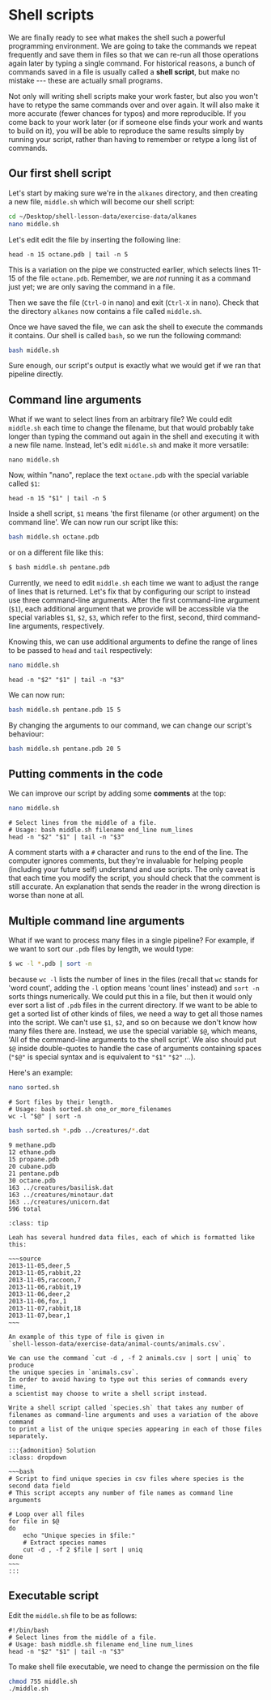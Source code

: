 # Shell scripts

We are finally ready to see what makes the shell such a powerful programming
environment. We are going to take the commands we repeat frequently and save
them in files so that we can re-run all those operations again later by typing
a single command. For historical reasons, a bunch of commands saved in a file
is usually called a **shell script**, but make no mistake --- these are
actually small programs.

Not only will writing shell scripts make your work faster, but also you won't
have to retype the same commands over and over again. It will also make it more
accurate (fewer chances for typos) and more reproducible. If you come back to
your work later (or if someone else finds your work and wants to build on it),
you will be able to reproduce the same results simply by running your script,
rather than having to remember or retype a long list of commands.

## Our first shell script

Let's start by making sure we're in the `alkanes` directory, and then creating a new file, `middle.sh`
which will become our shell script:

```bash
cd ~/Desktop/shell-lesson-data/exercise-data/alkanes
nano middle.sh
```

Let's edit  edit the file by inserting the following line:

```
head -n 15 octane.pdb | tail -n 5
```

This is a variation on the pipe we constructed earlier, which selects lines 11-15 of
the file `octane.pdb`. Remember, we are *not* running it as a command just yet;
we are only saving the command in a file.

Then we save the file (`Ctrl-O` in nano) and exit (`Ctrl-X` in nano).
Check that the directory `alkanes` now contains a file called `middle.sh`.

Once we have saved the file,
we can ask the shell to execute the commands it contains.
Our shell is called `bash`, so we run the following command:

```bash
bash middle.sh
```

Sure enough, our script's output is exactly what we would get if we ran that
pipeline directly.

## Command line arguments

What if we want to select lines from an arbitrary file?
We could edit `middle.sh` each time to change the filename,
but that would probably take longer than typing the command out again
in the shell and executing it with a new file name.
Instead, let's edit `middle.sh` and make it more versatile:

```
nano middle.sh
```

Now, within "nano", replace the text `octane.pdb` with the special variable called `$1`:

```
head -n 15 "$1" | tail -n 5
```

Inside a shell script,
`$1` means 'the first filename (or other argument) on the command line'.
We can now run our script like this:

```bash
bash middle.sh octane.pdb
```

or on a different file like this:

```bash
$ bash middle.sh pentane.pdb
```

Currently, we need to edit `middle.sh` each time we want to adjust the range of
lines that is returned.
Let's fix that by configuring our script to instead use three command-line arguments.
After the first command-line argument (`$1`), each additional argument that we
provide will be accessible via the special variables `$1`, `$2`, `$3`,
which refer to the first, second, third command-line arguments, respectively.

Knowing this, we can use additional arguments to define the range of lines to
be passed to `head` and `tail` respectively:

```bash
nano middle.sh
```

```
head -n "$2" "$1" | tail -n "$3"
```

We can now run:

```bash
bash middle.sh pentane.pdb 15 5
```

By changing the arguments to our command, we can change our script's
behaviour:

```bash
bash middle.sh pentane.pdb 20 5
```

## Putting comments in the code

We can improve our script by adding some **comments** at the top:

```bash
nano middle.sh
```

```source
# Select lines from the middle of a file.
# Usage: bash middle.sh filename end_line num_lines
head -n "$2" "$1" | tail -n "$3"
```

A comment starts with a `#` character and runs to the end of the line.
The computer ignores comments, but they're invaluable for helping people (including your
future self) understand and use scripts. The only caveat is that each time you
modify the script, you should check that the comment is still accurate.
An explanation that sends the reader in the wrong direction is worse than none at all.

## Multiple command line arguments

What if we want to process many files in a single pipeline?
For example, if we want to sort our `.pdb` files by length, we would type:

```bash
$ wc -l *.pdb | sort -n
```

because `wc -l` lists the number of lines in the files
(recall that `wc` stands for 'word count', adding the `-l` option means 'count lines' instead)
and `sort -n` sorts things numerically.
We could put this in a file,
but then it would only ever sort a list of `.pdb` files in the current directory.
If we want to be able to get a sorted list of other kinds of files,
we need a way to get all those names into the script.
We can't use `$1`, `$2`, and so on
because we don't know how many files there are.
Instead, we use the special variable `$@`,
which means,
'All of the command-line arguments to the shell script'.
We also should put `$@` inside double-quotes
to handle the case of arguments containing spaces
(`"$@"` is special syntax and is equivalent to `"$1"` `"$2"` ...).

Here's an example:

```bash
nano sorted.sh
```

```source
# Sort files by their length.
# Usage: bash sorted.sh one_or_more_filenames
wc -l "$@" | sort -n
```

```bash
bash sorted.sh *.pdb ../creatures/*.dat
```

```output
9 methane.pdb
12 ethane.pdb
15 propane.pdb
20 cubane.pdb
21 pentane.pdb
30 octane.pdb
163 ../creatures/basilisk.dat
163 ../creatures/minotaur.dat
163 ../creatures/unicorn.dat
596 total
```

```{admonition} Challenge: List Unique Species
:class: tip

Leah has several hundred data files, each of which is formatted like this:

~~~source
2013-11-05,deer,5
2013-11-05,rabbit,22
2013-11-05,raccoon,7
2013-11-06,rabbit,19
2013-11-06,deer,2
2013-11-06,fox,1
2013-11-07,rabbit,18
2013-11-07,bear,1
~~~

An example of this type of file is given in
`shell-lesson-data/exercise-data/animal-counts/animals.csv`.

We can use the command `cut -d , -f 2 animals.csv | sort | uniq` to produce
the unique species in `animals.csv`.
In order to avoid having to type out this series of commands every time,
a scientist may choose to write a shell script instead.

Write a shell script called `species.sh` that takes any number of
filenames as command-line arguments and uses a variation of the above command
to print a list of the unique species appearing in each of those files separately.

:::{admonition} Solution
:class: dropdown

~~~bash
# Script to find unique species in csv files where species is the second data field
# This script accepts any number of file names as command line arguments

# Loop over all files
for file in $@
do
    echo "Unique species in $file:"
    # Extract species names
    cut -d , -f 2 $file | sort | uniq
done
~~~
:::
```

## Executable script

Edit the `middle.sh` file to be as follows:

```source
#!/bin/bash
# Select lines from the middle of a file.
# Usage: bash middle.sh filename end_line num_lines
head -n "$2" "$1" | tail -n "$3"
```

To make shell file executable, we need to change the permission on the file

```bash
chmod 755 middle.sh
./middle.sh
```

